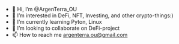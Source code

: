 - 👋 Hi, I’m @ArgenTerra_OU
- 👀 I’m interested in DeFi, NFT, Investing, and other crypto-things:)
- 🌱 I’m currently learning Pyton, Linux
- 💞️ I’m looking to collaborate on DeFi-project
- 📫 How to reach me argenterra.ou@gmail.com

<!---
Crypto369/Crypto369 is a ✨ special ✨ repository because its `README.md` (this file) appears on your GitHub profile.
You can click the Preview link to take a look at your changes.
--->
